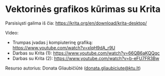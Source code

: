 # Vektorinės grafikos kūrimas su Krita

Parsisiųsti galima iš čia: https://krita.org/en/download/krita-desktop/

Video:
* Trumpas įvadas į kompiuterinę grafiką: https://www.youtube.com/watch?v=xlqH9dA_r9U
* Darbas su Krita (1): https://www.youtube.com/watch?v=66QB6aKQQqc
* Darbas su Krita (2): https://www.youtube.com/watch?v=b-eFU7FR3Bw

Resurso autorius: Donata Gliaubičiūtė (donata.gliaubiciute@ktu.lt)
